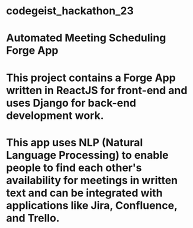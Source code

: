 # codegeist_hackathon_23

# Automated Meeting Scheduling Forge App


# This project contains a Forge App written in ReactJS for front-end and uses Django for back-end development work. 

# This app uses NLP (Natural Language Processing) to enable people to find each other's availability for meetings in written text and can be integrated with applications like Jira, Confluence, and Trello. 

